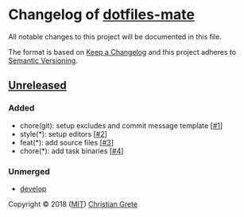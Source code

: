 # Changelog of [dotfiles-mate][github-url]

All notable changes to this project will be documented in this file.

The format is based on [Keep a Changelog][keep-a-changelog-url] and this project adheres to [Semantic Versioning][semver-url].

## [Unreleased]

### Added

- chore(git): setup excludes and commit message template [[#1](https://github.com/ChristianGrete/dotfiles-mate/pull/1)]
- style(*): setup editors [[#2](https://github.com/ChristianGrete/dotfiles-mate/pull/2)]
- feat(*): add source files [[#3](https://github.com/ChristianGrete/dotfiles-mate/pull/3)]
- chore(*): add task binaries [[#4](https://github.com/ChristianGrete/dotfiles-mate/pull/4)]

### Unmerged

- [develop]

[Unreleased]: https://github.com/ChristianGrete/dotfiles-mate/compare/47f8b07a8899a3e687b1d36b51590f10809138b0...develop
[develop]: https://github.com/ChristianGrete/dotfiles-mate/compare/master...develop

Copyright © 2018 ([MIT](LICENSE.md)) [Christian Grete](https://christiangrete.com)

[github-url]: https://github.com/ChristianGrete/dotfiles-mate
[keep-a-changelog-url]: http://keepachangelog.com/en/1.0.0/
[semver-url]: http://semver.org/spec/v2.0.0.html